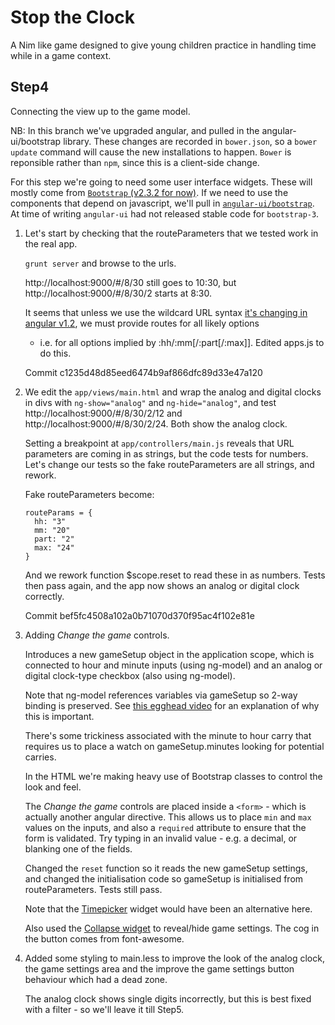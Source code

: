 Stop the Clock
==============

A Nim like game designed to give young children practice in handling time while in a game context.

Step4
-----

Connecting the view up to the game model.

NB: In this branch we've upgraded angular, and pulled in the angular-ui/bootstrap library. These changes are recorded in `bower.json`, so 
a `bower update` command will cause the new installations to happen. 
`Bower` is reponsible rather than `npm`, since this is a client-side change.

For this step we're going to need some user interface widgets. These will mostly come from [`Bootstrap` (v2.3.2 for now)](http://getbootstrap.com/2.3.2/). If we need to use the components that depend on javascript, we'll pull in [`angular-ui/bootstrap`](http://angular-ui.github.io/bootstrap/). At time of writing `angular-ui` had not released stable code for `bootstrap-3`.

1. Let's start by checking that the routeParameters that we tested work in the real app.

   `grunt server` and browse to the urls.

    http://localhost:9000/#/8/30 still goes to 10:30, but
    http://localhost:9000/#/8/30/2 starts at 8:30.

    It seems that unless we use the wildcard URL syntax [it's changing in angular v1.2](http://docs.angularjs.org/guide/migration#syntax-for-named-wildcard-parameters-changed-in), we must provide routes for all likely options
    - i.e. for all options implied by :hh/:mm[/:part[/:max]]. Edited apps.js to do this.

    Commit c1235d48d85eed6474b9af866dfc89d33e47a120

1.  We edit the `app/views/main.html` and wrap the analog and digital clocks in divs with `ng-show="analog"` and `ng-hide="analog"`, and test http://localhost:9000/#/8/30/2/12 and http://localhost:9000/#/8/30/2/24. Both show the analog clock.

    Setting a breakpoint at `app/controllers/main.js` reveals that URL parameters are coming in as strings, but the code tests for numbers. Let's change our tests so the fake routeParameters are all strings, and rework.

    Fake routeParameters become:
    ```
    routeParams = {
      hh: "3"
      mm: "20"
      part: "2"
      max: "24"
    }

    ```

    And we rework function $scope.reset to read these in as numbers. Tests then pass again, and the app now shows an analog or
    digital clock correctly.

    Commit bef5fc4508a102a0b71070d370f95ac4f102e81e

1.  Adding *Change the game* controls.
    
    Introduces a new gameSetup object in the application scope, which is connected to hour and minute inputs (using ng-model) and an analog or digital clock-type checkbox (also using ng-model).

    Note that ng-model references variables via gameSetup so 2-way binding
    is preserved. See [this egghead video](http://egghead.io/lessons/angularjs-the-dot) for an explanation of why this is important.

    There's some trickiness associated with the minute to hour carry that requires us to place a watch on gameSetup.minutes looking for potential carries.

    In the HTML we're making heavy use of Bootstrap classes to control the look and feel.

    The *Change the game* controls are placed inside a `<form>` - which is actually another angular directive. This allows us to place `min` and `max` values on the inputs, and also a `required` attribute to ensure that the form is validated. Try typing in an invalid value - e.g. a decimal, or blanking one of the fields.

    Changed the `reset` function so it reads the new gameSetup settings, and changed the initialisation code so gameSetup is initialised from routeParameters. Tests still pass.

    Note that the [Timepicker](http://angular-ui.github.io/bootstrap/) widget
    would have been an alternative here.

    Also used the [Collapse widget](http://angular-ui.github.io/bootstrap/) to
    reveal/hide game settings. The cog in the button comes from font-awesome.

1.  Added some styling to main.less to improve the look of the analog clock,
    the game settings area and the improve the game settings button behaviour
    which had a dead zone.

    The analog clock shows single digits incorrectly, but this is best fixed
    with a filter - so we'll leave it till Step5.



